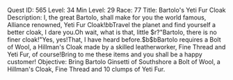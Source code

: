 Quest ID: 565
Level: 34
Min Level: 29
Race: 77
Title: Bartolo's Yeti Fur Cloak
Description: I, the great Bartolo, shall make for you the world famous, Alliance renowned, Yeti Fur Cloak!$b$bTravel the planet and find yourself a better cloak, I dare you.Oh wait, what is that, little $r?"Bartolo, there is no finer cloak!"Yes, yes!That, I have heard before.$b$bBartolo requires a Bolt of Wool, a Hillman's Cloak made by a skilled leatherworker, Fine Thread and Yeti Fur, of course!Bring to me these items and you shall be a happy customer!
Objective: Bring Bartolo Ginsetti of Southshore a Bolt of Wool, a Hillman's Cloak, Fine Thread and 10 clumps of Yeti Fur.
